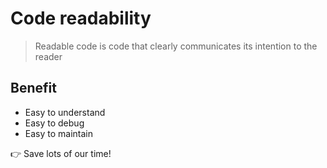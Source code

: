 # Code readability

> Readable code is code that clearly communicates its intention to the reader

## Benefit
- Easy to understand
- Easy to debug
- Easy to maintain

👉 Save lots of our time!